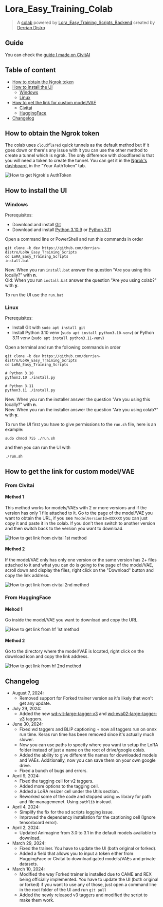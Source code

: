 # Lora_Easy_Training_Colab

> A [colab](https://colab.research.google.com/github/Jelosus2/Lora_Easy_Training_Colab/blob/main/Lora_Easy_Training_Colab.ipynb) powered by [Lora_Easy_Training_Scripts_Backend](https://github.com/derrian-distro/LoRA_Easy_Training_scripts_Backend) created by [Derrian Distro](https://github.com/derrian-distro)

## Guide

You can check the [guide I made on CivitAI](https://civitai.com/articles/4409)

## Table of content

- [How to obtain the Ngrok token](#how-to-obtain-the-ngrok-token)
- [How to install the UI](#how-to-install-the-ui)
  - [Windows](#windows)
  - [Linux](#linux)
- [How to get the link for custom model/VAE](#how-to-get-the-link-for-custom-modelvae)
  - [Civitai](#from-civitai)
  - [HuggingFace](#from-huggingface)
- [Changelog](#changelog)

## How to obtain the Ngrok token

The colab uses `cloudflared` quick tunnels as the default method but if it goes down or there's any issue with it you can use the other method to create a tunnel which is ngrok. The only difference with cloudflared is that you will need a token to create the tunnel. You can get it in the [Ngrok's dashboard](https://dashboard.ngrok.com/), in the "Your AuthToken" tab.

![How to get Ngrok's AuthToken](./assets/ngrok_token.png)

## How to install the UI

### Windows

Prerequisites:
- Download and install [Git](https://git-scm.com/downloads)
- Download and install [Python 3.10.9](https://www.python.org/downloads/release/python-3109/#:~:text=Full%20Changelog-,Files,-Version) or [Python 3.11](https://www.python.org/downloads/release/python-3110/#:~:text=Full%20Changelog-,Files,-Version)

Open a command line or PowerShell and run this commands in order
```
git clone -b dev https://github.com/derrian-distro/LoRA_Easy_Training_Scripts
cd LoRA_Easy_Training_Scripts
install.bat
```
New: When you run `install.bat` answer the question "Are you using this locally?" with **n**.<br>
Old: When you run `install.bat` answer the question "Are you using colab?" with **y**.

To run the UI use the `run.bat`

### Linux

Prerequisites:
- Install Git with `sudo apt install git`
- Install Python 3.10 venv (`sudo apt install python3.10-venv`) or Python 3.11 venv (`sudo apt install python3.11-venv`)

Open a terminal and run the following commands in order
```
git clone -b dev https://github.com/derrian-distro/LoRA_Easy_Training_Scripts
cd LoRA_Easy_Training_Scripts

# Python 3.10
python3.10 ./install.py

# Python 3.11
python3.11 ./install.py
```

New: When you run the installer answer the question "Are you using this locally?" with **n**.<br>
New: When you run the installer answer the question "Are you using colab?" with **y**.

To run the UI first you have to give permissions to the `run.sh` file, here is an example:
```
sudo chmod 755 ./run.sh
```
and then you can run the UI with
```
./run.sh
```

## How to get the link for custom model/VAE

### From Civitai

#### Method 1

This method works for models/VAEs with 2 or more versions and if the version has only 1 file attached to it. Go to the page of the model/VAE you want to obtain the URL, if you see `?modelVersionId=XXXXXX` you can just copy it and paste it in the colab. If you don't then switch to another version and then switch back to the version you want to download.

![How to get link from civitai 1st method](./assets/model_url_civitai_1.png)

#### Method 2

If the model/VAE only has only one version or the same version has 2+ files attached to it and what you can do is going to the page of the model/VAE, scroll down and display the files, right click on the "Download" button and copy the link address.

![How to get link from civitai 2nd method](./assets/model_url_civitai_2.png)

### From HuggingFace

#### Mehod 1

Go inside the model/VAE you want to download and copy the URL.

![How to get link from hf 1st method](./assets/model_url_hf_1.png)

#### Method 2

Go to the directory where the model/VAE is located, right click on the download icon and copy the link address.

![How to get link from hf 2nd method](./assets/model_url_hf_2.png)

## Changelog
- August 7, 2024:
  - Removed support for Forked trainer version as it's likely that won't get any update. 
- July 29, 2024:
  - Added the new [wd-vit-large-tagger-v3](https://huggingface.co/SmilingWolf/wd-vit-large-tagger-v3) and [wd-eva02-large-tagger-v3](https://huggingface.co/SmilingWolf/wd-eva02-large-tagger-v3) taggers.
- June 30, 2024:
  - Fixed wd taggers and BLIP captioning + now all taggers run on onnx run time. Keras run time has been removed since it's actually much slower.
  - Now you can use paths to specify where you want to setup the LoRA folder instead of just a name on the root of drive/google colab.
  - Added the ability to give different file names for downloaded models and VAEs. Additionally, now you can save them on your own google drive.
  - Fixed a bunch of bugs and errors.
- April 9, 2024:
  - Fixed the tagging cell for v2 taggers.
  - Added more options to the tagging cell.
  - Added a LoRA resizer cell under the Utils section.
  - Reworked some of the code and stopped using `os` library for path and file managemenet. Using `pathlib` instead.
- April 4, 2024:
  - Simplify the fix for the sd scripts logging issue.
  - Improved the dependency installation for the captioning cell (Ignore tensorboard error).
- April 2, 2024:
  - Updated Animagine from 3.0 to 3.1 in the default models available to download.
- March 29, 2024:
  - Fixed the trainer. You have to update the UI (both original or forked).
  - Added a field that allows you to input a token either from HuggingFace or Civitai to download gated models/VAEs and private datasets.
- March 10, 2024:
  - Modified the way Forked trainer is installed due to CAME and REX being officially implemented. You have to update the UI (both original or forked) if you want to use any of those, just open a command line in the root folder of the UI and run `git pull`
  - Added the newly released v3 taggers and modified the script to make them work.